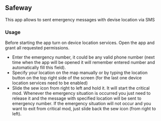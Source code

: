## Safeway
This app allows to sent emergency messages with devise location via SMS
### Usage
Before starting the app turn on device location services.
Open the app and grant all requested permissions.
* Enter the emergency number, it could be any valid phone number (next time when the app will be opened it will remember entered number and automatically fill this field).
* Specify your location on the map manually or by typing the location button on the top right side of the screen  (for the last one device location services need to be enabled)
* Slide the sew icon from right to left and hold it. It will start the critical mod. Whenever the emergency situation is occurred you just need to release it and the message with specified location will be sent to emergency number. If the emergency situation will not occur and you want to exit from critical mod, just slide back the sew icon (from right to left).

